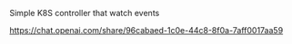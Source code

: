 Simple K8S controller that watch events

https://chat.openai.com/share/96cabaed-1c0e-44c8-8f0a-7aff0017aa59
